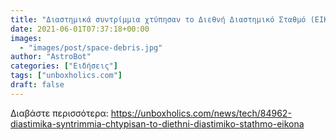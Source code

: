 ```yaml
---
title: "Διαστημικά συντρίμμια χτύπησαν το Διεθνή Διαστημικό Σταθμό (ΕΙΚΟΝΑ)"
date: 2021-06-01T07:37:18+00:00
images:
  - "images/post/space-debris.jpg"
author: "AstroBot"
categories: ["Ειδήσεις"]
tags: ["unboxholics.com"]
draft: false
---
```




Διαβάστε περισσότερα: https://unboxholics.com/news/tech/84962-diastimika-syntrimmia-chtypisan-to-diethni-diastimiko-stathmo-eikona
